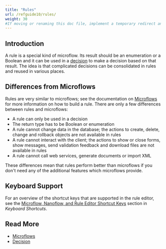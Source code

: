 ```yaml
---
title: "Rules"
url: /refguide10/rules/
weight: 30
#If moving or renaming this doc file, implement a temporary redirect and let the respective team know they should update the URL in the product. See Mapping to Products for more details.
---
```


## Introduction

A rule is a special kind of microflow. Its result should be an enumeration or a Boolean and it can be used in a [decision](/refguide10/decision/) to make a decision based on that result. The idea is that complicated decisions can be consolidated in rules and reused in various places.

## Differences from Microflows

Rules are very similar to microflows; see the documentation on [Microflows](/refguide10/microflows/) for more information on how to build a rule. There are only a few differences between rules and microflows:

* A rule can only be used in a decision
* The return type has to be Boolean or enumeration
* A rule cannot change data in the database; the actions to create, delete, change and rollback objects are not available in rules
* A rule cannot interact with the client; the actions to show or close forms, show messages, send validation feedback and download files are not available in rules
* A rule cannot call web services, generate documents or import XML

These differences mean that rules perform better than microflows if you don't need any of the additional features which microflows provide.

## Keyboard Support

For an overview of the shortcut keys that are supported in the rule editor, see the [Microflow, Nanoflow, and Rule Editor Shortcut Keys](/refguide10/keyboard-shortcuts/#logic-editor-keyboard-support) section in *Keyboard Shortcuts*.

## Read More

* [Microflows](/refguide10/microflows/)
* [Decision](/refguide10/decision/)
